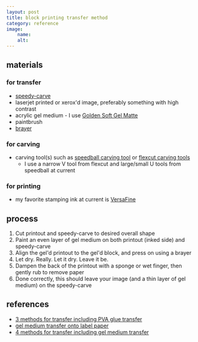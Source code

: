 ```yaml
---
layout: post
title: block printing transfer method
category: reference
image: 
    name: 
    alt:
---
```


## materials

### for transfer

- [speedy-carve](https://www.dickblick.com/products/speedball-speedy-carve-blocks/)
- laserjet printed or xerox'd image, preferably something with high contrast
- acrylic gel medium - I use [Golden Soft Gel Matte](https://www.dickblick.com/items/golden-soft-acrylic-gel-medium-matte-16-oz-jar/)
- paintbrush
- [brayer](https://www.dickblick.com/products/testrite-foam-brayer/)

### for carving

- carving tool(s) such as [speedball carving tool](https://www.dickblick.com/products/speedball-linoleum-cutters/) or [flexcut carving tools](https://www.dickblick.com/products/flexcut-lino-relief-printmaking-set/)
  - I use a narrow V tool from flexcut and large/small U tools from speedball at current

### for printing

- my favorite stamping ink at current is [VersaFine](https://www.tsukineko.co.jp/english/detail/versafine/index.html)

## process

1. Cut printout and speedy-carve to desired overall shape
1. Paint an even layer of gel medium on both printout (inked side) and speedy-carve
1. Align the gel'd printout to the gel'd block, and press on using a brayer
1. Let dry. Really. Let it dry. Leave it be.
1. Dampen the back of the printout with a sponge or wet finger, then gently rub to remove paper
1. Done correctly, this should leave your image (and a thin layer of gel medium) on the speedy-carve

## references

- [3 methods for transfer including PVA glue transfer](https://www.jacksonsart.com/blog/2021/11/19/the-best-way-to-transfer-images-to-lino/)
- [gel medium transfer onto label paper](https://www.youtube.com/watch?v=EmKVw72mm5Q)
- [4 methods for transfer including gel medium transfer](https://www.youtube.com/watch?v=XD8AyNOisFw)
